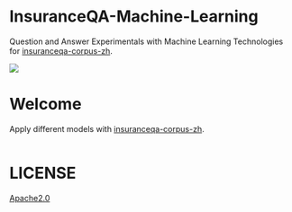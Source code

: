 # InsuranceQA-Machine-Learning

Question and Answer Experimentals with Machine Learning Technologies for [insuranceqa-corpus-zh](https://github.com/Samurais/insuranceqa-corpus-zh).

![](https://camo.githubusercontent.com/ae91a5698ad80d3fe8e0eb5a4c6ee7170e088a7d/687474703a2f2f37786b6571692e636f6d312e7a302e676c622e636c6f7564646e2e636f6d2f61692f53637265656e25323053686f74253230323031372d30342d30342532306174253230382e32302e3437253230504d2e706e67)

# Welcome

Apply different models with [insuranceqa-corpus-zh](https://github.com/Samurais/insuranceqa-corpus-zh).

```

```

# LICENSE
[Apache2.0](./LICENSE)